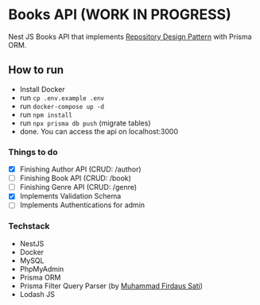 # Books API (WORK IN PROGRESS)

Nest JS Books API that implements [Repository Design Pattern](https://cubettech.com/resources/blog/introduction-to-repository-design-pattern/) with Prisma ORM.

## How to run

- Install Docker
- run `cp .env.example .env`
- run `docker-compose up -d`
- run `npm install`
- run `npx prisma db push` (migrate tables)
- done. You can access the api on localhost:3000

### Things to do

- [x] Finishing Author API (CRUD: /author)
- [ ] Finishing Book API (CRUD: /book)
- [ ] Finishing Genre API (CRUD: /genre)
- [x] Implements Validation Schema
- [ ] Implements Authentications for admin

### Techstack

- NestJS
- Docker
- MySQL
- PhpMyAdmin
- Prisma ORM
- Prisma Filter Query Parser (by [Muhammad Firdaus Sati](https://github.com/krsbx/prisma-fqp))
- Lodash JS
